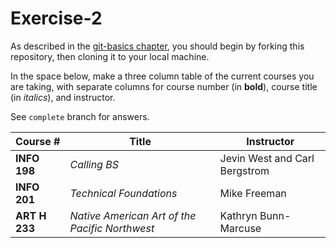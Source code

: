 # Exercise-2

As described in the [git-basics chapter](https://info201.github.io/git-basics.html), you should begin by forking this repository, then cloning it to your local machine.

In the space below, make a three column table of the current courses you are taking, with separate columns for course number (in **bold**), course title (in _italics_), and instructor.

See `complete` branch for answers.

| Course # | Title | Instructor |
|---|---|---|
|**INFO 198**| _Calling BS_ | Jevin West and Carl Bergstrom |
|**INFO 201**| _Technical Foundations_ | Mike Freeman |
|**ART H 233**| _Native American Art of the Pacific Northwest_ | Kathryn Bunn-Marcuse|
